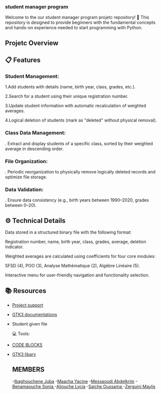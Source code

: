 ### student manager program

Welcome to the our student manager program projetc  repository! 🎉
This repository is designed to provide beginners with the fundamental concepts and hands-on experience needed to start programming with Python.

## Projetc Overview

   ## 📋 Features
### Student Management:
1.Add students with details (name, birth year, class, grades, etc.).

2.Search for a student using their unique registration number.

3.Update student information with automatic recalculation of weighted averages.

4.Logical deletion of students (mark as "deleted" without physical removal).

### Class Data Management:

 . Extract and display students of a specific class, sorted by their weighted average in descending order.
  
### File Organization:

 . Periodic reorganization to physically remove logically deleted records and optimize file storage.

### Data Validation:

  . Ensure data consistency (e.g., birth years between 1990–2020, grades between 0–20).

  
  ## ⚙️ Technical Details

Data stored in a structured binary file with the following format:

  Registration number, name, birth year, class, grades, average, deletion indicator.

Weighted averages are calculated using coefficients for four core modules:

SFSD (4), POO (3), Analyse Mathématique (2), Algèbre Linéaire (5).

Interactive menu for user-friendly navigation and functionality selection.



   ## 📚 Resources
 - [Project support](https://drive.google.com/drive/folders/1kRH-65xjDRdSl-Rr6cN5cqEtJ49UBbEj)

 - [GTK3 documentations](https://docs.gtk.org/gtk3/)
 - Student given file 

   💻 Tools:
 - [CODE BLOCKS](https://www.codeblocks.org/downloads/)
 
 - [GTK3 libary](https://www.gtk.org/docs/installations/windows/)



   ## MEMBERS
   
   -[Ibaghouchene Juba](aj.ibaghouchene@ensta.edu.dz )
   -[Maacha	Yacine](ay.maacha@ensta.edu.dz )
   -[Messaoudi Abdelkrim](Messaoud)
   -[Benamaouche 	Sonia ](as.benamaouche@ensta.edu.dz )
   -[Aliouche	Lycia](al.aliouche@ensta.edu.dz )
   -[Saiche	Oussama ](ao.saiche@ensta.edu.dz)
   -[Zerguini	Maylis](am.zerguini@ensta.edu.dz)
 

 
